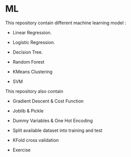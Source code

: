 # ML

This repository contain different machine learning model :

  - Linear Regression.

  - Logistic Regression.

  - Decision Tree.

  - Random Forest

  - KMeans Clustering

  - SVM


This repository also contain 

  - Gradient Descent & Cost Function

  - Joblib & Pickle

  - Dummy Variables & One Hot Encoding

  - Split available dataset into training and test

  - KFold cross validation

  - Exercise
